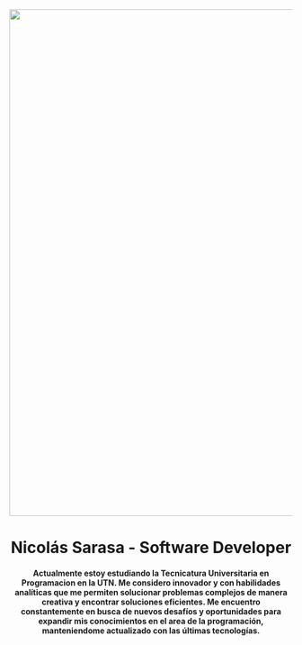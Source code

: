 <div id="header" align="center">
    <img src="https://media.giphy.com/media/l41lHDSvmwnQGDUD6/giphy.gif" width="900" />
    <h1 align="center">Nicolás Sarasa - Software Developer</h1>
    <h4 align="center">Actualmente estoy estudiando la Tecnicatura Universitaria en Programacion en la UTN. Me considero innovador y con habilidades analíticas que me permiten solucionar problemas complejos de manera creativa y encontrar soluciones eficientes. Me encuentro constantemente en busca de nuevos desafíos y oportunidades para expandir mis conocimientos en el area de la programación, manteniendome actualizado con las últimas tecnologías.</h4>
</div>
